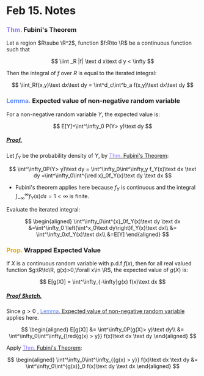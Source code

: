# Feb 15. Notes

### <span style="color: #8b74ff">Thm.</span> Fubini's Theorem

Let a region $R\sube \R^2$, function $f:R\to \R$ be a continuous function such that

$$
\iint _R |f| \text d x\text d y < \infty
$$

Then the integral of $f$ over $R$ is equal to the iterated integral:

$$
\iint_Rf(x,y)\text dx\text dy = \int^d_c\int^b_a f(x,y)\text dx\text dy
$$

### <span style="color: #6088ff">Lemma.</span> Expected value of non-negative random variable

For a non-negative random variable $Y$, the expected value is:

$$
E[Y]=\int^\infty_0 P(Y> y)\text dy
$$

##### <u>_Proof._</u>

Let $f_Y$ be the probability density of $Y$, by [<span style="color: #8b74ff">Thm.</span> Fubini's Theorem](#thm-fubinis-theorem):

$$
\int^\infty_0P(Y> y)\text dy
= \int^\infty_0\int^\infty_y f_Y(x)\text dx \text dy
=\int^\infty_0\int^{\red x}_0f_Y(x)\text dy \text dx
$$

- Fubini's theorem applies here because $f_Y$ is continuous and the integral $\int^\infty_{-\infty} f_Y(s)ds = 1 < \infty$ is finite.

Evaluate the iterated integral:

$$
\begin{aligned}
\int^\infty_0\int^{x}_0f_Y(x)\text dy \text dx
&=\int^\infty_0 \left(\int^x_0\text dy\right)f_Y(x)\text dx\\
&=
\int^\infty_0xf_Y(x)\text dx\\
&=E[Y]
\end{aligned}
$$

### <span style="color: #eeaa00">Prop.</span> Wrapped Expected Value

If $X$ is a continuous random variable with p.d.f $f(x)$, then for all real valued function $g:\R\to\R, g(x)>0,\forall x\in \R$, the expected value of $g(X)$ is:

$$
E[g(X)] = \int^\infty_{-\infty}g(x) f(x)\text dx
$$

##### <u>_Proof Sketch._</u>

Since $g > 0$ , [<span style="color: #6088ff">Lemma.</span> Expected value of non-negative random variable](#lemma-expected-value-of-non-negative-random-variable) applies here.

$$
\begin{aligned}
E[g(X)] &= \int^\infty_0P(g(X)> y)\text dy\\
&= \int^\infty_0\int^\infty_{\red{g(x) > y}} f(x)\text dx \text dy
\end{aligned}
$$

Apply [<span style="color: #8b74ff">Thm.</span> Fubini's Theorem](#thm-fubinis-theorem):

$$
\begin{aligned}
\int^\infty_0\int^\infty_{{g(x) > y}} f(x)\text dx \text dy &= \int^\infty_0\int^{g(x)}_0 f(x)\text dy \text dx
\end{aligned}
$$